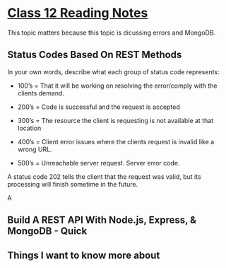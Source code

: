 # [Class 12 Reading Notes](https://github.com/snur206/reading-notes/blob/main/301/class12notes.md)

This topic matters because this topic is dicussing errors and MongoDB.

## Status Codes Based On REST Methods

In your own words, describe what each group of status code represents:

- 100’s = That it will be working on resolving the error/comply with the clients demand.

- 200’s = Code is successful and the request is accepted

- 300’s = The resource the client is requesting is not available at that location

- 400’s = Client error issues where the clients request is invalid like a wrong URL.

- 500’s = Unreachable server request. Server error code.

A status code 202 tells the client that the request was valid, but its processing will finish sometime in the future.

A















## Build A REST API With Node.js, Express, & MongoDB - Quick


















## Things I want to know more about

